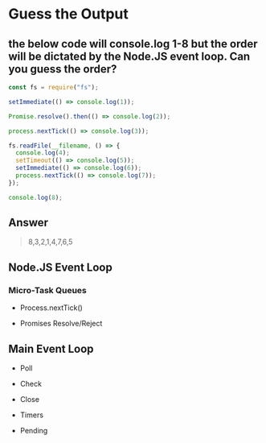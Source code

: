 # Guess the Output

## the below code will console.log 1-8 but the order will be dictated by the Node.JS event loop. Can you guess the order?

```js
const fs = require("fs");

setImmediate(() => console.log(1));

Promise.resolve().then(() => console.log(2));

process.nextTick(() => console.log(3));

fs.readFile(__filename, () => {
  console.log(4);
  setTimeout(() => console.log(5));
  setImmediate(() => console.log(6));
  process.nextTick(() => console.log(7));
});

console.log(8);
```

## Answer

> 8,3,2,1,4,7,6,5

## Node.JS Event Loop

### Micro-Task Queues

- Process.nextTick()

- Promises Resolve/Reject

## Main Event Loop

- Poll

- Check

- Close

- Timers

- Pending
